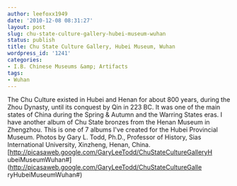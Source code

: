 ```yaml
---
author: leefoxx1949
date: '2010-12-08 08:31:27'
layout: post
slug: chu-state-culture-gallery-hubei-museum-wuhan
status: publish
title: Chu State Culture Gallery, Hubei Museum, Wuhan
wordpress_id: '1241'
categories:
- I.B. Chinese Museums &amp; Artifacts
tags:
- Wuhan
---
```


The Chu Culture existed in Hubei and Henan for about 800 years, during the
Zhou Dynasty, until its conquest by Qin in 223 BC. It was one of the main
states of China during the Spring & Autumn and the Warring States eras. I have
another album of Chu State bronzes from the Henan Museum in Zhengzhou. This is
one of 7 albums I've created for the Hubei Provincial Museum. Photos by Gary
L. Todd, Ph.D., Professor of History, Sias International University, Xinzheng,
Henan, China. [http://picasaweb.google.com/GaryLeeTodd/ChuStateCultureGalleryH
ubeiMuseumWuhan#](http://picasaweb.google.com/GaryLeeTodd/ChuStateCultureGalle
ryHubeiMuseumWuhan#)


